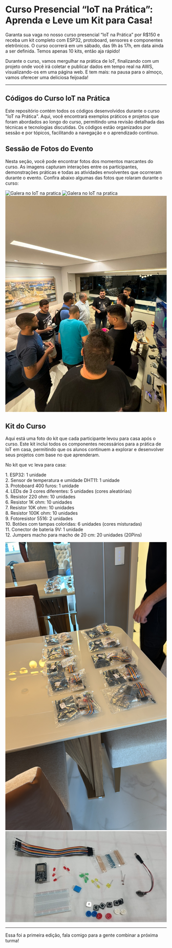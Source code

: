 # Curso Presencial “IoT na Prática”: Aprenda e Leve um Kit para Casa!

Garanta sua vaga no nosso curso presencial “IoT na Prática” por R$150 e receba um kit completo com ESP32, protoboard, sensores e componentes eletrônicos. O curso ocorrerá em um sábado, das 9h às 17h, em data ainda a ser definida. Temos apenas 10 kits, então aja rápido!

Durante o curso, vamos mergulhar na prática de IoT, finalizando com um projeto onde você irá coletar e publicar dados em tempo real na AWS, visualizando-os em uma página web. E tem mais: na pausa para o almoço, vamos oferecer uma deliciosa feijoada!

---

## Códigos do Curso IoT na Prática

Este repositório contém todos os códigos desenvolvidos durante o curso "IoT na Prática". Aqui, você encontrará exemplos práticos e projetos que foram abordados ao longo do curso, permitindo uma revisão detalhada das técnicas e tecnologias discutidas. Os códigos estão organizados por sessão e por tópicos, facilitando a navegação e o aprendizado contínuo.

## Sessão de Fotos do Evento

Nesta seção, você pode encontrar fotos dos momentos marcantes do curso. As imagens capturam interações entre os participantes, demonstrações práticas e todas as atividades envolventes que ocorreram durante o evento. Confira abaixo algumas das fotos que rolaram durante o curso:

![Galera no IoT na pratica](./assets/imgs/IMG_0789.png "Veja o nosso logo!")
![Galera no IoT na pratica](./assets/imgs/IMG_0793.png "Veja o nosso logo!")
![Galera no IoT na pratica](./assets/imgs/WhatsApp%20Image%202024-04-20%20at%2018.48.52.jpeg "Veja o nosso logo!")


## Kit do Curso

Aqui está uma foto do kit que cada participante levou para casa após o curso. Este kit inclui todos os componentes necessários para a prática de IoT em casa, permitindo que os alunos continuem a explorar e desenvolver seus projetos com base no que aprenderam.

No kit que vc leva para casa:

⁠1. ESP32: 1 unidade  
2.⁠ ⁠Sensor de temperatura e umidade DHT11: 1 unidade  
3.⁠ ⁠Protoboard 400 furos: 1 unidade  
4.⁠ ⁠LEDs de 3 cores diferentes: 5 unidades (cores aleatórias)  
5.⁠ ⁠Resistor 220 ohm: 10 unidades  
6.⁠ ⁠Resistor 1K ohm: 10 unidades  
7.⁠ ⁠Resistor 10K ohm: 10 unidades  
8.⁠ ⁠Resistor 100K ohm: 10 unidades  
9.⁠ ⁠Fotoresistor 5516: 2 unidades  
10.⁠ ⁠Botões com tampas coloridas: 6 unidades (cores misturadas)  
11. Conector de bateria 9V: 1 unidade  
12. Jumpers macho para macho de 20 cm: 20 unidades (20Pins)  

![Kit do IoT na pratica](./assets/imgs/IMG_0763.JPG "Veja o nosso logo!")
![Galera no IoT na pratica](./assets/imgs/WhatsApp%20Image%202024-04-20%20at%2023.06.18.jpeg "Veja o nosso logo!")

---

Essa foi a primeira edição, fala comigo para a gente combinar a próxima turma!